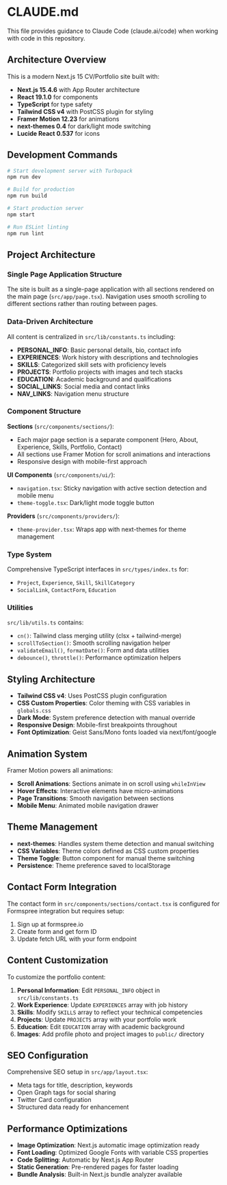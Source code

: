 # CLAUDE.md

This file provides guidance to Claude Code (claude.ai/code) when working with code in this repository.

## Architecture Overview

This is a modern Next.js 15 CV/Portfolio site built with:
- **Next.js 15.4.6** with App Router architecture
- **React 19.1.0** for components 
- **TypeScript** for type safety
- **Tailwind CSS v4** with PostCSS plugin for styling
- **Framer Motion 12.23** for animations
- **next-themes 0.4** for dark/light mode switching
- **Lucide React 0.537** for icons

## Development Commands

```bash
# Start development server with Turbopack
npm run dev

# Build for production  
npm run build

# Start production server
npm start

# Run ESLint linting
npm run lint
```

## Project Architecture

### Single Page Application Structure
The site is built as a single-page application with all sections rendered on the main page (`src/app/page.tsx`). Navigation uses smooth scrolling to different sections rather than routing between pages.

### Data-Driven Architecture
All content is centralized in `src/lib/constants.ts` including:
- **PERSONAL_INFO**: Basic personal details, bio, contact info
- **EXPERIENCES**: Work history with descriptions and technologies
- **SKILLS**: Categorized skill sets with proficiency levels  
- **PROJECTS**: Portfolio projects with images and tech stacks
- **EDUCATION**: Academic background and qualifications
- **SOCIAL_LINKS**: Social media and contact links
- **NAV_LINKS**: Navigation menu structure

### Component Structure

**Sections** (`src/components/sections/`):
- Each major page section is a separate component (Hero, About, Experience, Skills, Portfolio, Contact)
- All sections use Framer Motion for scroll animations and interactions
- Responsive design with mobile-first approach

**UI Components** (`src/components/ui/`):
- `navigation.tsx`: Sticky navigation with active section detection and mobile menu
- `theme-toggle.tsx`: Dark/light mode toggle button

**Providers** (`src/components/providers/`):
- `theme-provider.tsx`: Wraps app with next-themes for theme management

### Type System
Comprehensive TypeScript interfaces in `src/types/index.ts` for:
- `Project`, `Experience`, `Skill`, `SkillCategory`  
- `SocialLink`, `ContactForm`, `Education`

### Utilities
`src/lib/utils.ts` contains:
- `cn()`: Tailwind class merging utility (clsx + tailwind-merge)
- `scrollToSection()`: Smooth scrolling navigation helper
- `validateEmail()`, `formatDate()`: Form and data utilities
- `debounce()`, `throttle()`: Performance optimization helpers

## Styling Architecture

- **Tailwind CSS v4**: Uses PostCSS plugin configuration
- **CSS Custom Properties**: Color theming with CSS variables in `globals.css`
- **Dark Mode**: System preference detection with manual override
- **Responsive Design**: Mobile-first breakpoints throughout
- **Font Optimization**: Geist Sans/Mono fonts loaded via next/font/google

## Animation System

Framer Motion powers all animations:
- **Scroll Animations**: Sections animate in on scroll using `whileInView`
- **Hover Effects**: Interactive elements have micro-animations
- **Page Transitions**: Smooth navigation between sections
- **Mobile Menu**: Animated mobile navigation drawer

## Theme Management

- **next-themes**: Handles system theme detection and manual switching
- **CSS Variables**: Theme colors defined as CSS custom properties  
- **Theme Toggle**: Button component for manual theme switching
- **Persistence**: Theme preference saved to localStorage

## Contact Form Integration

The contact form in `src/components/sections/contact.tsx` is configured for Formspree integration but requires setup:
1. Sign up at formspree.io
2. Create form and get form ID
3. Update fetch URL with your form endpoint

## Content Customization

To customize the portfolio content:

1. **Personal Information**: Edit `PERSONAL_INFO` object in `src/lib/constants.ts`
2. **Work Experience**: Update `EXPERIENCES` array with job history
3. **Skills**: Modify `SKILLS` array to reflect your technical competencies  
4. **Projects**: Update `PROJECTS` array with your portfolio work
5. **Education**: Edit `EDUCATION` array with academic background
6. **Images**: Add profile photo and project images to `public/` directory

## SEO Configuration

Comprehensive SEO setup in `src/app/layout.tsx`:
- Meta tags for title, description, keywords
- Open Graph tags for social sharing
- Twitter Card configuration  
- Structured data ready for enhancement

## Performance Optimizations

- **Image Optimization**: Next.js automatic image optimization ready
- **Font Loading**: Optimized Google Fonts with variable CSS properties
- **Code Splitting**: Automatic by Next.js App Router
- **Static Generation**: Pre-rendered pages for faster loading
- **Bundle Analysis**: Built-in Next.js bundle analyzer available
